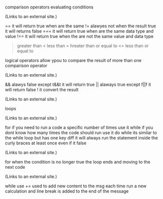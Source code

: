 comparison operators 
evaluating conditions 

 (Links to an external site.)

== it will return true when are the same 
!= alawyes not when the result true it will returns false 
=== it will return true when are the same data type and value 
!== it will return true when the are not the same value and data type
> greater than
< less than 
>= hreater than or equal to
<= less than or equal to 
 
logical operators 
allow ypou to compare the result of more than one comparison operator

 (Links to an external site.)

&& alawys false except t&&t it will return true 
|| alaways true except f||f it will return false 
! it convert the result 

 (Links to an external site.)

loops 

 (Links to an external site.)

for if you need to run a code a specific number of times use it
while if you dont know how many times the code should run use it 
do while its similar to the while loop but has one key diff it will always run the statement inside the curly braces at least once even if it false

 (Links to an external site.)

 for when the condition is no longer true the loop ends and moving to the next code

 (Links to an external site.)

while use += used to add new content to the msg each time run a new calculation and line break is added to the end of the message 
